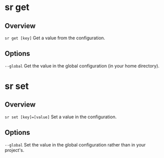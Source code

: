 <!-- Links in /docs/documentation should NOT have `.md` at the end, because they end up in our wiki at release. -->

# sr get

## Overview
`sr get [key]` Get a value from the configuration.

## Options
`--global` Get the value in the global configuration (in your home directory).


# sr set

## Overview
`sr set [key]=[value]` Set a value in the configuration.

## Options
`--global` Set the value in the global configuration rather than in your project's.
